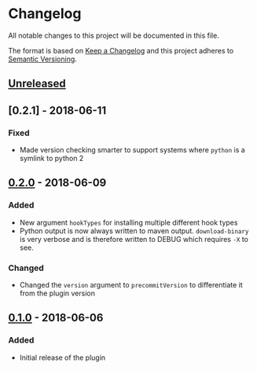# Changelog
All notable changes to this project will be documented in this file.

The format is based on [Keep a Changelog](https://keepachangelog.com/en/1.0.0/)
and this project adheres to [Semantic Versioning](https://semver.org/spec/v2.0.0.html).

## [Unreleased]

## [0.2.1] - 2018-06-11
### Fixed
- Made version checking smarter to support systems where `python` is a symlink
  to python 2

## [0.2.0] - 2018-06-09
### Added
- New argument `hookTypes` for installing multiple different hook types
- Python output is now always written to maven output. `download-binary` is very
  verbose and is therefore written to DEBUG which requires `-X` to see.

### Changed
- Changed the `version` argument to `precommitVersion` to differentiate it from
  the plugin version

## [0.1.0] - 2018-06-06
### Added
- Initial release of the plugin

[Unreleased]: https://github.com/oslomarketsolutions/pre-commit-maven-plugin/compare/v0.2.0...HEAD
[0.2.0]: https://github.com/oslomarketsolutions/pre-commit-maven-plugin/compare/v0.1.0...v0.2.0
[0.1.0]: https://github.com/oslomarketsolutions/pre-commit-maven-plugin/compare/e5dfac7097cb80b54dc3e802b453f40fd2f05fb6...v0.1.0

